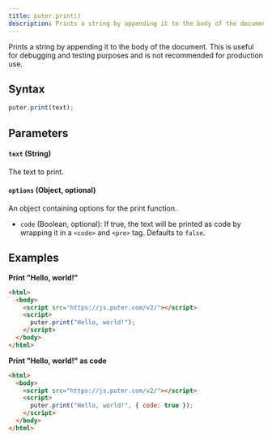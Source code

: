 ```yaml
---
title: puter.print()
description: Prints a string by appending it to the body of the document.
---
```


Prints a string by appending it to the body of the document. This is useful for debugging and testing purposes and is not recommended for production use.

## Syntax

```js
puter.print(text);
```

## Parameters

#### `text` (String)

The text to print.

#### `options` (Object, optional)

An object containing options for the print function.

- `code` (Boolean, optional): If true, the text will be printed as code by wrapping it in a `<code>` and `<pre>` tag. Defaults to `false`.

## Examples

<strong class="example-title">Print "Hello, world!"</strong>

<div style="position: relative;">

```html
<html>
  <body>
    <script src="https://js.puter.com/v2/"></script>
    <script>
      puter.print("Hello, world!");
    </script>
  </body>
</html>
```

</div>

<strong class="example-title">Print "Hello, world!" as code</strong>

<div style="position: relative;">

```html
<html>
  <body>
    <script src="https://js.puter.com/v2/"></script>
    <script>
      puter.print("Hello, world!", { code: true });
    </script>
  </body>
</html>
```

</div>
